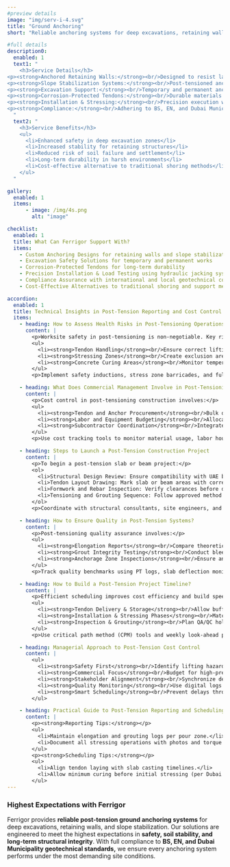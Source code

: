 ```yaml
---
#preview details
image: "img/serv-i-4.svg"
title: "Ground Anchoring"
short: "Reliable anchoring systems for deep excavations, retaining walls, and slope stabilization to ensure structural integrity."

#full details
description0:
  enabled: 1
  text1: "
    <h3>Service Details</h3>
<p><strong>Anchored Retaining Walls:</strong><br/>Designed to resist lateral earth pressure in basements and cuttings</p>
<p><strong>Slope Stabilization Systems:</strong><br/>Post-tensioned anchors to prevent soil movement and landslides</p>
<p><strong>Excavation Support:</strong><br/>Temporary and permanent anchoring for deep foundation works</p>
<p><strong>Corrosion-Protected Tendons:</strong><br/>Durable materials for long-term performance</p>
<p><strong>Installation & Stressing:</strong><br/>Precision execution with hydraulic jacking and load testing</p>
<p><strong>Compliance:</strong><br/>Adhering to BS, EN, and Dubai Municipality geotechnical standards</p>
  "
  text2: "
    <h3>Service Benefits</h3>
    <ul>
      <li>Enhanced safety in deep excavation zones</li>
      <li>Increased stability for retaining structures</li>
      <li>Reduced risk of soil failure and settlement</li>
      <li>Long-term durability in harsh environments</li>
      <li>Cost-effective alternative to traditional shoring methods</li>
    </ul>
  "

gallery: 
  enabled: 1
  items:
      - image: /img/4s.png
        alt: "image"       

checklist:
  enabled: 1
  title: What Can Ferrigor Support With?
  items:
    - Custom Anchoring Designs for retaining walls and slope stabilization
    - Excavation Safety Solutions for temporary and permanent works
    - Corrosion-Protected Tendons for long-term durability
    - Precision Installation & Load Testing using hydraulic jacking systems
    - Compliance Assurance with international and local geotechnical codes
    - Cost-Effective Alternatives to traditional shoring and support methods

accordion:
  enabled: 1
  title: Technical Insights in Post-Tension Reporting and Cost Control
  items:
    - heading: How to Assess Health Risks in Post-Tensioning Operations?
      content: |
        <p>Worksite safety in post-tensioning is non-negotiable. Key risk zones include:</p>
        <ul>
          <li><strong>Tendon Handling</strong><br/>Ensure correct lifting methods and secure storage. Avoid sharp bends or damage to sheaths.</li>
          <li><strong>Stressing Zones</strong><br/>Create exclusion areas during tensioning. Only authorized personnel with PPE should be present.</li>
          <li><strong>Concrete Curing Areas</strong><br/>Monitor temperatures and humidity to prevent tendon slippage or anchorage misalignment.</li>
        </ul>
        <p>Implement safety inductions, stress zone barricades, and full PPE protocols.</p>

    - heading: What Does Commercial Management Involve in Post-Tensioning?
      content: |
        <p>Cost control in post-tensioning construction involves:</p>
        <ul>
          <li><strong>Tendon and Anchor Procurement</strong><br/>Bulk ordering with certified suppliers to reduce lead times.</li>
          <li><strong>Labor and Equipment Budgeting</strong><br/>Allocate for skilled PT technicians, stressing jacks, and grouting pumps.</li>
          <li><strong>Subcontractor Coordination</strong><br/>Integrate MEP, formwork, and rebar subcontractors to avoid costly site delays.</li>
        </ul>
        <p>Use cost tracking tools to monitor material usage, labor hours, and equipment rentals.</p>

    - heading: Steps to Launch a Post-Tension Construction Project
      content: |
        <p>To begin a post-tension slab or beam project:</p>
        <ol>
          <li>Structural Design Review: Ensure compatibility with UAE building codes.</li>
          <li>Tendon Layout Drawing: Mark slab or beam areas with correct duct spacing.</li>
          <li>Formwork and Rebar Inspection: Verify clearances before duct placement.</li>
          <li>Tensioning and Grouting Sequence: Follow approved method statements for stressing.</li>
        </ol>
        <p>Coordinate with structural consultants, site engineers, and PT suppliers.</p>

    - heading: How to Ensure Quality in Post-Tension Systems?
      content: |
        <p>Post-tensioning quality assurance involves:</p>
        <ul>
          <li><strong>Elongation Reports</strong><br/>Compare theoretical vs. actual elongation values.</li>
          <li><strong>Grout Integrity Testing</strong><br/>Conduct bleed and strength tests after injection.</li>
          <li><strong>Anchorage Zone Inspections</strong><br/>Ensure anchorage and bursting reinforcement are installed correctly.</li>
        </ul>
        <p>Track quality benchmarks using PT logs, slab deflection monitoring, and third-party testing.</p>

    - heading: How to Build a Post-Tension Project Timeline?
      content: |
        <p>Efficient scheduling improves cost efficiency and build speed:</p>
        <ul>
          <li><strong>Tendon Delivery & Storage</strong><br/>Allow buffer time based on import lead times.</li>
          <li><strong>Installation & Stressing Phases</strong><br/>Match with concrete pour dates and curing schedules.</li>
          <li><strong>Inspection & Grouting</strong><br/>Plan QA/QC hold points with consultants.</li>
        </ul>
        <p>Use critical path method (CPM) tools and weekly look-ahead programs.</p>

    - heading: Managerial Approach to Post-Tension Cost Control
      content: |
        <ul>
          <li><strong>Safety First</strong><br/>Identify lifting hazards and maintain exclusion zones in stressing areas.</li>
          <li><strong>Commercial Focus</strong><br/>Budget for high-precision equipment and certified materials.</li>
          <li><strong>Stakeholder Alignment</strong><br/>Synchronize design engineers, procurement teams, and project managers.</li>
          <li><strong>Quality Monitoring</strong><br/>Use digital logs and on-site QA teams for real-time updates.</li>
          <li><strong>Smart Scheduling</strong><br/>Prevent delays through phased tendon installation and inspection milestones.</li>
        </ul>

    - heading: Practical Guide to Post-Tension Reporting and Scheduling
      content: |
        <p><strong>Reporting Tips:</strong></p>
        <ul>
          <li>Maintain elongation and grouting logs per pour zone.</li>
          <li>Document all stressing operations with photos and torque values.</li>
        </ul>
        <p><strong>Scheduling Tips:</strong></p>
        <ul>
          <li>Align tendon laying with slab casting timelines.</li>
          <li>Allow minimum curing before initial stressing (per Dubai Municipality standards).</li>
        </ul>
---
```


### Highest Expectations with Ferrigor

Ferrigor provides **reliable post-tension ground anchoring systems** for deep excavations, retaining walls, and slope stabilization. Our solutions are engineered to meet the highest expectations in **safety, soil stability, and long-term structural integrity**. With full compliance to **BS, EN, and Dubai Municipality geotechnical standards,** we ensure every anchoring system performs under the most demanding site conditions.